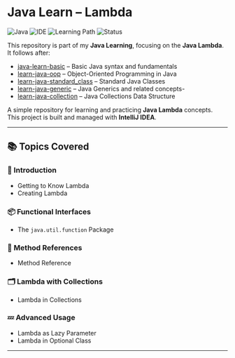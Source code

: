 # Java Learn – Lambda

![Java](https://img.shields.io/badge/Language-Java-orange)
![IDE](https://img.shields.io/badge/IDE-IntelliJ%20IDEA-blue)
![Learning Path](https://img.shields.io/badge/Stage-Lambda-brightgreen)
![Status](https://img.shields.io/badge/Status-Completed-success)

This repository is part of my **Java Learning**, focusing on the **Java Lambda**.  
It follows after:

- [java-learn-basic](https://github.com/rizaton/learn-java/tree/main/basic) – Basic Java syntax and fundamentals
- [learn-java-oop](https://github.com/rizaton/learn-java/tree/main/oop) – Object-Oriented Programming in Java
- [learn-java-standard_class](https://github.com/rizaton/learn-java/tree/main/standard_class) – Standard Java Classes
- [learn-java-generic](https://github.com/rizaton/learn-java/tree/main/generic) – Java Generics and related concepts- 
- [learn-java-collection](https://github.com/rizaton/learn-java/tree/main/generic) – Java Collections Data Structure

A simple repository for learning and practicing **Java Lambda** concepts.  
This project is built and managed with **IntelliJ IDEA**.

---

## 📚 Topics Covered

### 🔰 Introduction
- Getting to Know Lambda
- Creating Lambda

### 📦 Functional Interfaces
- The `java.util.function` Package

### 🔗 Method References
- Method Reference

### 🗂️ Lambda with Collections
- Lambda in Collections

### 💤 Advanced Usage
- Lambda as Lazy Parameter
- Lambda in Optional Class

---

